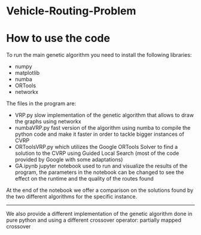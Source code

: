 # Vehicle-Routing-Problem

# How to use the code
To run the main genetic algorithm you need to install the following libraries:
* numpy
* matplotlib
* numba
* ORTools
* networkx

The files in the program are:
* VRP.py slow implementation of the genetic algorithm that allows to draw the graphs using networkx
* numbaVRP.py fast version of the algorithm using numba to compile the python code and make it faster in order to tackle bigger instances of CVRP
* ORToolsVRP.py which utilizes the Google ORTools Solver to find a solution to the CVRP using Guided Local Search (most of the code provided by Google with some adaptations)
* GA.ipynb jupyter notebook used to run and visualize the results of the program, the parameters in the notebook can be changed to see the effect on the runtime and the quality of the routes found

At the end of the notebook we offer a comparison on the solutions found by the two different algorithms for the specific instance.

---

We also provide a different implementation of the genetic algorithm done in pure python and using a different crossover operator: partially mapped crossover
